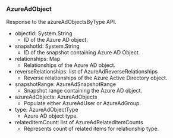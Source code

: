 ### AzureAdObject
Response to the azureAdObjectsByType API.

- objectId: System.String
  - ID of the Azure AD object.
- snapshotId: System.String
  - ID of the snapshot containing Azure AD Object.
- relationships: Map
  - Relationships of the Azure AD object.
- reverseRelationships: list of AzureAdReverseRelationships
  - Reverse relationships of the Azure Active Directory object.
- snapshotRange: AzureAdSnapshotRange
  - Snapshot range containing the Azure AD object.
- azureAdObjects: AzureAdObjects
  - Populate either AzureAdUser or AzureAdGroup.
- type: AzureAdObjectType
  - Azure AD object type.
- relatedItemCount: list of AzureAdRelatedItemCounts
  - Represents count of related items for relationship type.
